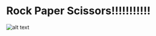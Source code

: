 # Rock Paper Scissors!!!!!!!!!!!

![alt text](https://github.com/SherYang17/Javascript/blob/main/RockPaperScissor/images/rps.png?raw=true)

